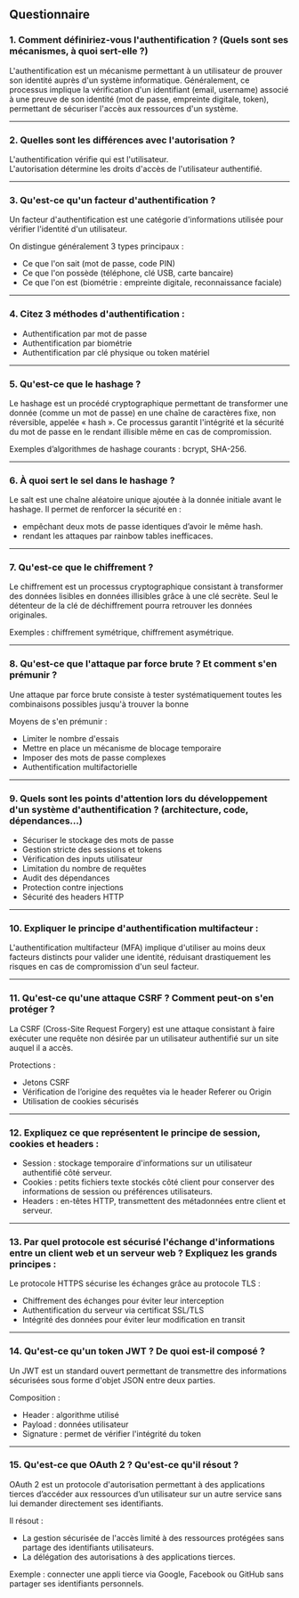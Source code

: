 ## Questionnaire

### 1. Comment définiriez-vous l'authentification ? (Quels sont ses mécanismes, à quoi sert-elle ?)
L'authentification est un mécanisme permettant à un utilisateur de prouver son identité auprès d'un système informatique. Généralement, ce processus implique la vérification d'un identifiant (email, username) associé à une preuve de son identité (mot de passe, empreinte digitale, token), permettant de sécuriser l'accès aux ressources d'un système.

---

### 2. Quelles sont les différences avec l'autorisation ?
L'authentification vérifie qui est l'utilisateur.  
L'autorisation détermine les droits d'accès de l'utilisateur authentifié.

---

### 3. Qu'est-ce qu'un facteur d'authentification ?
Un facteur d'authentification est une catégorie d'informations utilisée pour vérifier l'identité d'un utilisateur.

On distingue généralement 3 types principaux :
- Ce que l'on sait (mot de passe, code PIN)
- Ce que l'on possède (téléphone, clé USB, carte bancaire)
- Ce que l'on est (biométrie : empreinte digitale, reconnaissance faciale)

---

### 4. Citez 3 méthodes d'authentification :
- Authentification par mot de passe
- Authentification par biométrie
- Authentification par clé physique ou token matériel

---

### 5. Qu'est-ce que le hashage ?
Le hashage est un procédé cryptographique permettant de transformer une donnée (comme un mot de passe) en une chaîne de caractères fixe, non réversible, appelée « hash ». Ce processus garantit l'intégrité et la sécurité du mot de passe en le rendant illisible même en cas de compromission.

Exemples d’algorithmes de hashage courants : bcrypt, SHA-256.

---

### 6. À quoi sert le sel dans le hashage ?
Le salt est une chaîne aléatoire unique ajoutée à la donnée initiale avant le hashage. Il permet de renforcer la sécurité en :

- empêchant deux mots de passe identiques d’avoir le même hash.
- rendant les attaques par rainbow tables inefficaces.

---

### 7. Qu'est-ce que le chiffrement ?
Le chiffrement est un processus cryptographique consistant à transformer des données lisibles en données illisibles  grâce à une clé secrète. Seul le détenteur de la clé de déchiffrement pourra retrouver les données originales.

Exemples : chiffrement symétrique, chiffrement asymétrique.

---

### 8. Qu'est-ce que l'attaque par force brute ? Et comment s'en prémunir ?
Une attaque par force brute consiste à tester systématiquement toutes les combinaisons possibles jusqu'à trouver la bonne 

Moyens de s'en prémunir :
- Limiter le nombre d'essais
- Mettre en place un mécanisme de blocage temporaire
- Imposer des mots de passe complexes
- Authentification multifactorielle

---

### 9. Quels sont les points d'attention lors du développement d'un système d'authentification ? (architecture, code, dépendances...)
- Sécuriser le stockage des mots de passe
- Gestion stricte des sessions et tokens 
- Vérification des inputs utilisateur 
- Limitation du nombre de requêtes 
- Audit des dépendances
- Protection contre injections
- Sécurité des headers HTTP 

---

### 10. Expliquer le principe d'authentification multifacteur :
L'authentification multifacteur (MFA) implique d'utiliser au moins deux facteurs distincts pour valider une identité, réduisant drastiquement les risques en cas de compromission d'un seul facteur.


---

### 11. Qu'est-ce qu'une attaque CSRF ? Comment peut-on s'en protéger ?
La CSRF (Cross-Site Request Forgery) est une attaque consistant à faire exécuter une requête non désirée par un utilisateur authentifié sur un site auquel il a accès.

Protections :
- Jetons CSRF 
- Vérification de l’origine des requêtes via le header Referer ou Origin
- Utilisation de cookies sécurisés

---

### 12. Expliquez ce que représentent le principe de session, cookies et headers :
- Session : stockage temporaire d'informations sur un utilisateur authentifié côté serveur.
- Cookies : petits fichiers texte stockés côté client pour conserver des informations de session ou préférences utilisateurs.
- Headers : en-têtes HTTP, transmettent des métadonnées entre client et serveur.

---

### 13. Par quel protocole est sécurisé l'échange d'informations entre un client web et un serveur web ? Expliquez les grands principes :
Le protocole HTTPS sécurise les échanges grâce au protocole TLS :

- Chiffrement des échanges pour éviter leur interception
- Authentification du serveur via certificat SSL/TLS
- Intégrité des données pour éviter leur modification en transit

---

### 14. Qu'est-ce qu'un token JWT ? De quoi est-il composé ?
Un JWT est un standard ouvert permettant de transmettre des informations sécurisées sous forme d'objet JSON entre deux parties.

Composition :
- Header : algorithme utilisé 
- Payload : données utilisateur
- Signature : permet de vérifier l'intégrité du token

---

### 15. Qu'est-ce que OAuth 2 ? Qu'est-ce qu'il résout ?
OAuth 2 est un protocole d'autorisation permettant à des applications tierces d’accéder aux ressources d’un utilisateur sur un autre service sans lui demander directement ses identifiants.

Il résout :
- La gestion sécurisée de l'accès limité à des ressources protégées sans partage des identifiants utilisateurs.
- La délégation des autorisations à des applications tierces.

Exemple  : connecter une appli tierce via Google, Facebook ou GitHub sans partager ses identifiants personnels.


